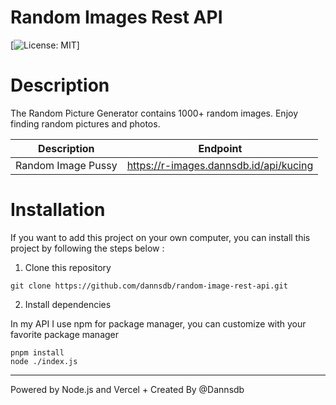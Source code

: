 <h1>Random Images Rest API</h1>

[![License: MIT](https://img.shields.io/badge/License-MIT-yellow.svg)]

# Description
The Random Picture Generator contains 1000+ random images. Enjoy finding random pictures and photos.

| Description | Endpoint | 
|------------ | ---------|
| Random Image Pussy | https://r-images.dannsdb.id/api/kucing |

# Installation
If you want to add this project on your own computer, you can install this project by following the steps below :

1. Clone this repository
```
git clone https://github.com/dannsdb/random-image-rest-api.git
```
2. Install dependencies

In my API I use npm for package manager, you can customize with your favorite package manager
```
pnpm install
node ./index.js
```

---
Powered by Node.js and Vercel + Created By @Dannsdb
